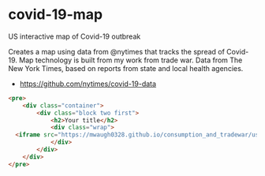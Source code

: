 # covid-19-map
US interactive map of Covid-19 outbreak


Creates a map using data from @nytimes that tracks the spread of Covid-19. Map technology is built from my work from trade war. Data from The New York Times, based on reports from state and local health agencies.

- https://github.com/nytimes/covid-19-data


```html
<pre>
    <div class="container">
        <div class="block two first">
            <h2>Your title</h2>
            <div class="wrap">
  <iframe src="https://mwaugh0328.github.io/consumption_and_tradewar/us_china_exports_map.html" style="width:875px; height: 555px; border: none;"></iframe>
            </div>
        </div>
    </div>
</pre>
```
